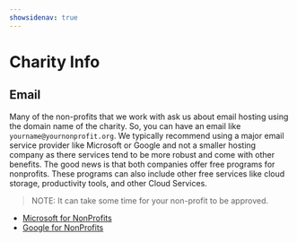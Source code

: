 ```yaml
---
showsidenav: true
---
```


# Charity Info

## Email

Many of the non-profits that we work with ask us about email hosting using the domain name of the charity. So, you can have an email like `yourname@yournonprofit.org`.  We typically recommend using a major email service provider like Microsoft or Google and not a smaller hosting company as there services tend to be more robust and come with other benefits. The good news is that both companies offer free programs for nonprofits. These programs can also include other free services like cloud storage, productivity tools, and other Cloud Services.

> NOTE: It can take some time for your non-profit to be approved.

 - [Microsoft for NonProfits](https://www.microsoft.com/en-us/nonprofits)
 - [Google for NonProfits](https://www.google.com/nonprofits)
